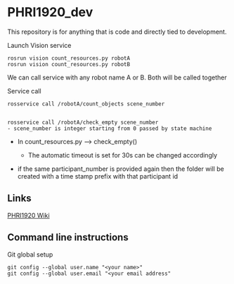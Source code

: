 # PHRI1920_dev

This repository is for anything that is code and directly tied to development.

Launch Vision service
 
    rosrun vision count_resources.py robotA
    rosrun vision count_resources.py robotB

We can call service with any robot name A or B. Both will be called together

Service call

    rosservice call /robotA/count_objects scene_number
    

    rosservice call /robotA/check_empty scene_number
	- scene_number is integer starting from 0 passed by state machine
    


* In count_resources.py --> check_empty()
    
   - The automatic timeout is set for 30s can be changed accordingly


* if the same participant_number is provided again then the folder will be created with a time stamp prefix with that participant id
## Links ##

[PHRI1920 Wiki](https://www2.informatik.uni-hamburg.de/WTM/wtm/wtmwiki/index.php/Category:Project_Human_Robot_Interaction_2019-20)

## Command line instructions ##
Git global setup

    git config --global user.name "<your name>"
    git config --global user.email "<your email address"



